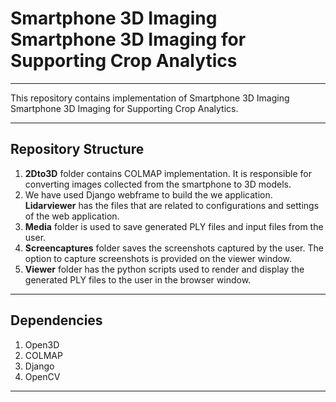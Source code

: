 # **Smartphone 3D Imaging Smartphone 3D Imaging for Supporting Crop Analytics**
---
This repository contains implementation of Smartphone 3D Imaging Smartphone 3D Imaging for Supporting Crop Analytics.

---
## Repository Structure
1. **2Dto3D** folder contains COLMAP implementation. It is responsible for converting images collected from the smartphone to 3D models.
2. We have used Django webframe to build the we application. **Lidarviewer** has the files that are related to configurations and settings of the web application.
3. **Media** folder is used to save generated PLY files and input files from the user.
4. **Screencaptures** folder saves the screenshots captured by the user. The option to capture screenshots is provided on the viewer window.
5. **Viewer** folder has the python scripts used to render and display the generated PLY files to the user in the browser window.

---
## Dependencies
1. Open3D
2. COLMAP
3. Django
4. OpenCV

---

